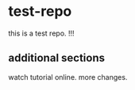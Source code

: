 test-repo
=========

this is a test repo. !!!


## additional sections

watch tutorial online.
more changes.
